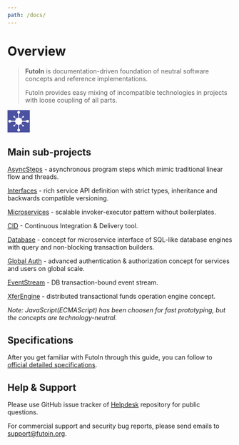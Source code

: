 ```yaml
---
path: /docs/
---
```


# Overview

> **FutoIn** is documentation-driven foundation of neutral software concepts and reference implementations.
> 
> FutoIn provides easy mixing of incompatible technologies in projects with loose coupling of all parts.

![Logo](imgsrc/futoin_logo.png)

## Main sub-projects

[AsyncSteps](/docs/asyncsteps/) - asynchronous program steps which mimic traditional linear flow and threads.

[Interfaces](/docs/ifaces/) - rich service API definition with strict types, inheritance and backwards compatible versioning.

[Microservices](/docs/microservices/) - scalable invoker-executor pattern without boilerplates.

[CID](/docs/cid/) - Continuous Integration & Delivery tool.

[Database](/docs/db/) - concept for microservice interface of SQL-like database engines with query and non-blocking transaction builders.

[Global Auth](/docs/auth/) - advanced authentication & authorization concept for services and users on global scale.

[EventStream](/docs/evtstream/) - DB transaction-bound event stream.

[XferEngine](/docs/xferengine/) - distributed transactional funds operation engine concept.

*Note: JavaScript(ECMAScript) has been choosen for fast prototyping, but the concepts are technology-neutral.*

## Specifications

After you get familiar with FutoIn through this guide, you can follow to [official detailed specifications](https://specs.futoin.org/).

## Help & Support

Please use GitHub issue tracker of [Helpdesk](https://github.com/futoin/helpdesk) repository for public questions.

For commercial support and security bug reports, please send emails to [support@futoin.org](mailto:support@futoin.org).

